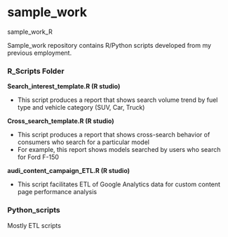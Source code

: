 # sample_work
sample_work_R

Sample_work repository contains R/Python scripts developed from my previous employment.

<h3> R_Scripts Folder </h3>

**Search_interest_template.R (R studio)**
- This script produces a report that shows search volume trend by fuel type and vehicle category (SUV, Car, Truck)<br>

**Cross_search_template.R (R studio)**
- This script produces a report that shows cross-search behavior of consumers who search for a particular model
- For example, this report shows models searched by users who search for Ford F-150

**audi_content_campaign_ETL.R (R studio)**
- This script facilitates ETL of Google Analytics data for custom content page performance analysis

<H3> Python_scripts </H3>
Mostly ETL scripts

